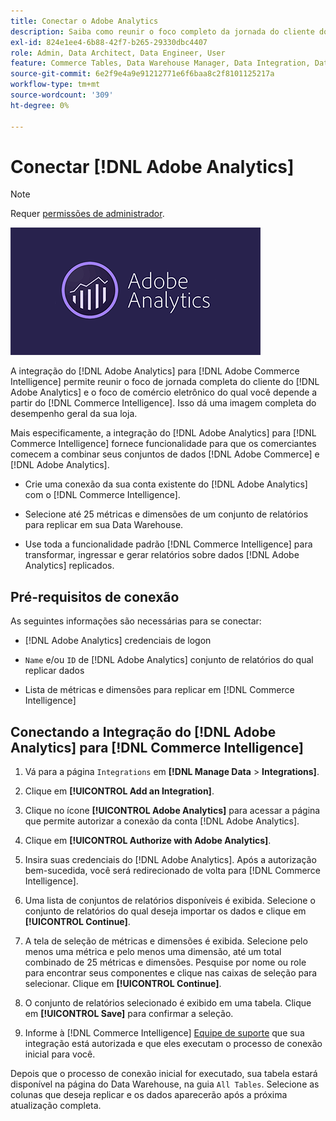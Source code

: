 ```yaml
---
title: Conectar o Adobe Analytics
description: Saiba como reunir o foco completo da jornada do cliente do  [!DNL Adobe Analytics] e o foco do eCommerce do qual você depende [!DNL Commerce Intelligence].
exl-id: 824e1ee4-6b88-42f7-b265-29330dbc4407
role: Admin, Data Architect, Data Engineer, User
feature: Commerce Tables, Data Warehouse Manager, Data Integration, Data Import/Export
source-git-commit: 6e2f9e4a9e91212771e6f6baa8c2f8101125217a
workflow-type: tm+mt
source-wordcount: '309'
ht-degree: 0%

---
```


# Conectar [!DNL Adobe Analytics]

>[!NOTE]
>
>Requer [permissões de administrador](../../../administrator/user-management/user-management.md).

![](../../../assets/adobe-analytic-slogo.png)

A integração do [!DNL Adobe Analytics] para [!DNL Adobe Commerce Intelligence] permite reunir o foco de jornada completa do cliente do [!DNL Adobe Analytics] e o foco de comércio eletrônico do qual você depende a partir do [!DNL Commerce Intelligence]. Isso dá uma imagem completa do desempenho geral da sua loja.

Mais especificamente, a integração do [!DNL Adobe Analytics] para [!DNL Commerce Intelligence] fornece funcionalidade para que os comerciantes comecem a combinar seus conjuntos de dados [!DNL Adobe Commerce] e [!DNL Adobe Analytics].

- Crie uma conexão da sua conta existente do [!DNL Adobe Analytics] com o [!DNL Commerce Intelligence].

- Selecione até 25 métricas e dimensões de um conjunto de relatórios para replicar em sua Data Warehouse.

- Use toda a funcionalidade padrão [!DNL Commerce Intelligence] para transformar, ingressar e gerar relatórios sobre dados [!DNL Adobe Analytics] replicados.

## Pré-requisitos de conexão

As seguintes informações são necessárias para se conectar:

- [!DNL Adobe Analytics] credenciais de logon

- `Name` e/ou `ID` de [!DNL Adobe Analytics] conjunto de relatórios do qual replicar dados

- Lista de métricas e dimensões para replicar em [!DNL Commerce Intelligence]

## Conectando a Integração do [!DNL Adobe Analytics] para [!DNL Commerce Intelligence]

1. Vá para a página `Integrations` em **[!DNL Manage Data** > **Integrations]**.

1. Clique em **[!UICONTROL Add an Integration]**.

1. Clique no ícone **[!UICONTROL Adobe Analytics]** para acessar a página que permite autorizar a conexão da conta [!DNL Adobe Analytics].

1. Clique em **[!UICONTROL Authorize with Adobe Analytics]**.

1. Insira suas credenciais do [!DNL Adobe Analytics]. Após a autorização bem-sucedida, você será redirecionado de volta para [!DNL Commerce Intelligence].

1. Uma lista de conjuntos de relatórios disponíveis é exibida. Selecione o conjunto de relatórios do qual deseja importar os dados e clique em **[!UICONTROL Continue]**.

1. A tela de seleção de métricas e dimensões é exibida. Selecione pelo menos uma métrica e pelo menos uma dimensão, até um total combinado de 25 métricas e dimensões. Pesquise por nome ou role para encontrar seus componentes e clique nas caixas de seleção para selecionar. Clique em **[!UICONTROL Continue]**.

1. O conjunto de relatórios selecionado é exibido em uma tabela. Clique em **[!UICONTROL Save]** para confirmar a seleção.

1. Informe à [!DNL Commerce Intelligence] [Equipe de suporte](https://experienceleague.adobe.com/docs/commerce-knowledge-base/kb/troubleshooting/miscellaneous/mbi-service-policies.html) que sua integração está autorizada e que eles executam o processo de conexão inicial para você.

Depois que o processo de conexão inicial for executado, sua tabela estará disponível na página do Data Warehouse, na guia `All Tables`. Selecione as colunas que deseja replicar e os dados aparecerão após a próxima atualização completa.
